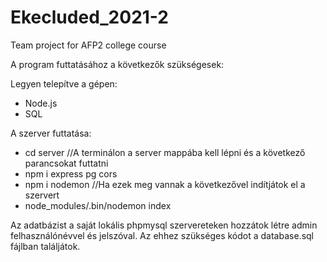# Ekecluded_2021-2
Team project for AFP2 college course

A program futtatásához a következők szükségesek:

Legyen telepítve a gépen:
- Node.js
- SQL

A szerver futtatása:
- cd server //A terminálon a server mappába kell lépni és a következő parancsokat futtatni
- npm i express pg cors
- npm i nodemon //Ha ezek meg vannak a következővel indítjátok el a szervert
- node_modules/.bin/nodemon index

Az adatbázist a saját lokális phpmysql szervereteken hozzátok létre admin felhasználónévvel és jelszóval. Az ehhez szükséges kódot a database.sql fájlban találjátok.
